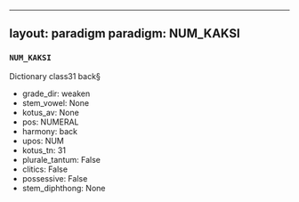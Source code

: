 
---
layout: paradigm
paradigm: NUM_KAKSI
---
### ` NUM_KAKSI `

Dictionary class31 back§
* grade_dir: weaken
* stem_vowel: None
* kotus_av: None
* pos: NUMERAL
* harmony: back
* upos: NUM
* kotus_tn: 31
* plurale_tantum: False
* clitics: False
* possessive: False
* stem_diphthong: None

